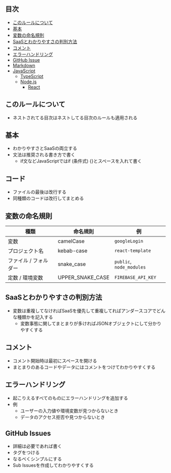 ## 目次
- [このルールについて](#このルールについて)
- [基本](#基本)
- [変数の命名規則](#変数の命名規則)
- [SaaSとわかりやすさの判別方法](#SaaSとわかりやすさの判別方法)
- [コメント](#コメント)
- [エラーハンドリング](#エラーハンドリング)
- [GitHub Issue](#GitHub-Issues)
- [Markdown](./markdown.md)
- [JavaScript](./javascript/japanese.md)
  - [TypeScript](./javascript/typescript/japanese.md)
  - [Node.js](./javascript/node.js/japanese.md)
    - [React](./javascript/node.js/react/japanese.md)

## このルールについて
- ネストされてる目次はネストしてる目次のルールも適用される

## 基本
- わかりやすさとSaaSの両立する
- 文法は推奨される書き方で書く
  - if文などJavaScriptではif (条件式) {}とスペースを入れて書く

## コード
- ファイルの最後は改行する
- 同種類のコードは改行してまとめる

## 変数の命名規則
| 種類 | 命名規則 | 例 |
| - | - | - |
| 変数 | camelCase | `googleLogin` |
| プロジェクト名 | kebab-case | `react-template` |
| ファイル / フォルダー | snake_case | `public`, `node_modules` |
| 定数 / 環境変数 | UPPER_SNAKE_CASE | `FIREBASE_API_KEY` |

## SaaSとわかりやすさの判別方法
- 変数は重複してなければSaaSを優先して重複してればアンダースコアでどんな種類かを記入する
  - 変数事態に関してまとまりが多ければJSONオブジェクトにして分かりやすくする

## コメント
- コメント開始時は最初にスペースを開ける
- まとまりのあるコードやデータにはコメントをつけてわかりやすくする

## エラーハンドリング
- 起こりえるすべてのものにエラーハンドリングを追加する
- 例
  - ユーザーの入力値や環境変数が見つからないとき
  - データのアクセス拒否や見つからないとき

 ## GitHub Issues
 - 詳細は必要であれば書く
 - タグをつける
 - なるべくシンプルにする
 - Sub Issuesを作成してわかりやすくする
